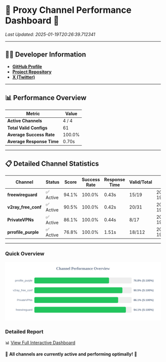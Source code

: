 # 🌟 Proxy Channel Performance Dashboard 🌟

_Last Updated: 2025-01-19T20:26:39.712341_

---

## 👩‍💻 Developer Information

- **[GitHub Profile](https://github.com/4n0nymou3)**  
- **[Project Repository](https://github.com/4n0nymou3/multi-proxy-config-fetcher)**  
- **[X (Twitter)](https://x.com/4n0nymou3)**  

---

## 📊 Performance Overview

| Metric                | Value       |
|-----------------------|-------------|
| **Active Channels**   | 4 / 4       |
| **Total Valid Configs** | 61          |
| **Average Success Rate** | 100.0%      |
| **Average Response Time** | 0.70s       |

---

## 📋 Detailed Channel Statistics

| Channel          | Status     | Score  | Success Rate | Response Time | Valid/Total | Last Success               |
|------------------|------------|--------|--------------|---------------|-------------|----------------------------|
| **freewireguard**  | ✅ Active  | 94.1%  | 100.0% | 0.43s         | 15/19       | 2025-01-19T20:26:39.710548 |
| **v2ray_free_conf**  | ✅ Active  | 90.5%  | 100.0% | 0.42s         | 20/31       | 2025-01-19T20:26:38.768548 |
| **PrivateVPNs**  | ✅ Active  | 86.1%  | 100.0% | 0.44s         | 8/17       | 2025-01-19T20:26:39.249590 |
| **prrofile_purple**  | ✅ Active  | 76.8%  | 100.0% | 1.51s         | 18/112       | 2025-01-19T20:26:38.316767 |

---

### Quick Overview
<div align="center">
  <a href="https://raw.githubusercontent.com/nullluser/NullRepo/refs/heads/main/assets/channel_stats_chart.svg">
    <img src="https://raw.githubusercontent.com/nullluser/NullRepo/refs/heads/main/assets/channel_stats_chart.svg" alt="Source Performance Statistics" width="800">
  </a>
</div>

### Detailed Report
📊 [View Full Interactive Dashboard](https://htmlpreview.github.io/?https://github.com/nullluser/NullRepo/blob/main/assets/performance_report.html)

🎉 **All channels are currently active and performing optimally!** 🎉
